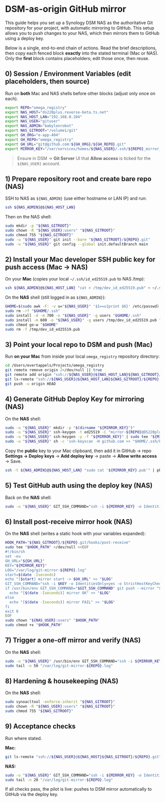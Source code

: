 # DSM-as-origin GitHub mirror
This guide helps you set up a Synology DSM NAS as the authoritative Git repository for your project, with automatic mirroring to GitHub. This setup allows you to push changes to your NAS, which then mirrors them to GitHub using a deploy key.

Below is a single, end-to-end chain of actions. Read the brief descriptions, then copy each fenced block **exactly** into the stated terminal (Mac or NAS). Only the **first** block contains placeholders; edit those once, then reuse.

## 0) Session / Environment Variables (edit placeholders, then source)

Run on **both** Mac and NAS shells before other blocks (adjust only once on each).

```bash
export REPO="omega_registry"
export NAS_HOST="ds220plus.reverse-beta.ts.net"
export NAS_HOST_LAN="192.168.0.104"
export NAS_USER="gituser"
export NAS_ADMIN="babylonrobot"
export NAS_GITROOT="/volume1/git"
export GH_ORG="e-app-404"
export GH_REPO="omega_registry"
export GH_URL="git@github.com:${GH_ORG}/${GH_REPO}.git"
export MIRROR_KEY="/var/services/homes/${NAS_USER}/.ssh/${REPO}_mirror_key"
```

> Ensure in DSM → **Git Server** UI that **Allow access** is ticked for the `${NAS_USER}` account.

## 1) Prepare repository root and create bare repo (NAS)

SSH to NAS as `${NAS_ADMIN}` (use either hostname or LAN IP) and run:

```bash
ssh ${NAS_ADMIN}@${NAS_HOST_LAN}
```

Then on the NAS shell:

```bash
sudo mkdir -p "${NAS_GITROOT}"
sudo chown -R "${NAS_USER}:users" "${NAS_GITROOT}"
sudo chmod 755 "${NAS_GITROOT}"
sudo -u "${NAS_USER}" git init --bare "${NAS_GITROOT}/${REPO}.git"
sudo -u "${NAS_USER}" git config --global init.defaultBranch main
```

## 2) Install your Mac developer SSH public key for push access (Mac → NAS)

On your **Mac** (copies your local `~/.ssh/id_ed25519.pub` to NAS /tmp):

```bash
ssh ${NAS_ADMIN}@${NAS_HOST_LAN} "cat > /tmp/dev_id_ed25519.pub" < ~/.ssh/id_ed25519.pub
```

On the **NAS** shell (still logged in as `${NAS_ADMIN}`):

```bash
GHOME=$(sudo awk -F: -v u="${NAS_USER}" '$1==u{print $6}' /etc/passwd)
sudo rm -rf "$GHOME/.ssh"
sudo install -d -m 700 -o "${NAS_USER}" -g users "$GHOME/.ssh"
sudo install -m 600 -o "${NAS_USER}" -g users /tmp/dev_id_ed25519.pub "$GHOME/.ssh/authorized_keys"
sudo chmod go-w "$GHOME"
sudo rm -f /tmp/dev_id_ed25519.pub
```

## 3) Point your local repo to DSM and push (Mac)

Run **on your Mac** from inside your local `omega_registry` repository directory:

```bash
cd /Users/evertappels/Projects/omega_registry
git remote remove origin 2>/dev/null || true
git remote add origin "ssh://${NAS_USER}@${NAS_HOST_LAN}${NAS_GITROOT}/${REPO}.git"
git ls-remote "ssh://${NAS_USER}@${NAS_HOST_LAN}${NAS_GITROOT}/${REPO}.git"
git push -u origin HEAD
```

## 4) Generate GitHub Deploy Key for mirroring (NAS)

On the **NAS** shell:

```bash
sudo -u "${NAS_USER}" mkdir -p "$(dirname "${MIRROR_KEY}")"
sudo -u "${NAS_USER}" ssh-keygen -t ed25519 -C "mirror-${REPO}@DS220plus" -N "" -f "${MIRROR_KEY}"
sudo -u "${NAS_USER}" ssh-keygen -y -f "${MIRROR_KEY}" | sudo tee "${MIRROR_KEY}.pub" >/dev/null
sudo -u "${NAS_USER}" sh -c 'ssh-keyscan -H github.com >> "$HOME/.ssh/known_hosts"'
```

Copy the **public** key to your Mac clipboard, then add it in GitHub → repo **Settings → Deploy keys** → **Add deploy key** → paste → **Allow write access** → Save.

```bash
ssh -t ${NAS_ADMIN}@${NAS_HOST_LAN} "sudo cat '${MIRROR_KEY}.pub'" | pbcopy
```

## 5) Test GitHub auth using the deploy key (NAS)

Back on the **NAS** shell:

```bash
sudo -u "${NAS_USER}" GIT_SSH_COMMAND="ssh -i ${MIRROR_KEY} -o IdentitiesOnly=yes" ssh -T git@github.com || true
```

## 6) Install post-receive mirror hook (NAS)

On the **NAS** shell (writes a static hook with your variables expanded):

```bash
HOOK_PATH="${NAS_GITROOT}/${REPO}.git/hooks/post-receive"
sudo tee "$HOOK_PATH" >/dev/null <<EOF
#!/bin/sh
set -eu
GH_URL="${GH_URL}"
KEY="${MIRROR_KEY}"
LOG="/var/log/git-mirror-${REPO}.log"
start=$(date -Iseconds)
echo "[$start] mirror start -> $GH_URL" >> "$LOG"
GIT_SSH_COMMAND="ssh -i $KEY -o IdentitiesOnly=yes -o StrictHostKeyChecking=yes"
if /usr/bin/env GIT_SSH_COMMAND="$GIT_SSH_COMMAND" git push --mirror "$GH_URL" >> "$LOG" 2>&1; then
  echo "[$(date -Iseconds)] mirror OK" >> "$LOG"
else
  echo "[$(date -Iseconds)] mirror FAIL" >> "$LOG"
fi
exit 0
EOF
sudo chown "${NAS_USER}:users" "$HOOK_PATH"
sudo chmod +x "$HOOK_PATH"
```

## 7) Trigger a one-off mirror and verify (NAS)

On the **NAS** shell:

```bash
sudo -u "${NAS_USER}" /usr/bin/env GIT_SSH_COMMAND="ssh -i ${MIRROR_KEY} -o IdentitiesOnly=yes -o StrictHostKeyChecking=yes" git --git-dir="${NAS_GITROOT}/${REPO}.git" push --mirror "${GH_URL}"
sudo tail -n 50 "/var/log/git-mirror-${REPO}.log"
```

## 8) Hardening & housekeeping (NAS)

On the **NAS** shell:

```bash
sudo synoacltool -enforce-inherit "${NAS_GITROOT}"
sudo chown -R "${NAS_USER}:users" "${NAS_GITROOT}"
sudo chmod 755 "${NAS_GITROOT}"
```

## 9) Acceptance checks

Run where stated.

**Mac:**

```bash
git ls-remote "ssh://${NAS_USER}@${NAS_HOST}${NAS_GITROOT}/${REPO}.git" | head
```

**NAS:**

```bash
sudo -u "${NAS_USER}" GIT_SSH_COMMAND="ssh -i ${MIRROR_KEY} -o IdentitiesOnly=yes" ssh -T git@github.com || true
sudo tail -n 20 "/var/log/git-mirror-${REPO}.log"
```

If all checks pass, the pilot is live: pushes to DSM mirror automatically to GitHub via the deploy key.
